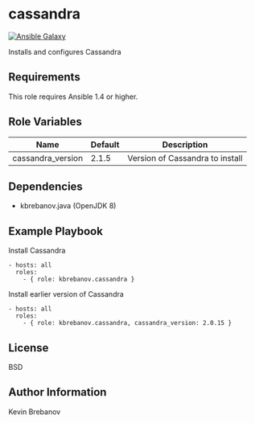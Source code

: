 cassandra
=========

[![Ansible Galaxy](https://img.shields.io/badge/galaxy-kbrebanov.cassandra-660198.svg)](https://galaxy.ansible.com/list#/roles/3868)

Installs and configures Cassandra

Requirements
------------

This role requires Ansible 1.4 or higher.

Role Variables
--------------

| Name              | Default | Description                     |
|-------------------|---------|---------------------------------|
| cassandra_version | 2.1.5   | Version of Cassandra to install |

Dependencies
------------

- kbrebanov.java (OpenJDK 8)

Example Playbook
----------------

Install Cassandra
```
- hosts: all
  roles:
    - { role: kbrebanov.cassandra }
```

Install earlier version of Cassandra
```
- hosts: all
  roles:
    - { role: kbrebanov.cassandra, cassandra_version: 2.0.15 }
```

License
-------

BSD

Author Information
------------------

Kevin Brebanov
